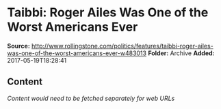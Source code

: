 # Taibbi: Roger Ailes Was One of the Worst Americans Ever

**Source:** http://www.rollingstone.com/politics/features/taibbi-roger-ailes-was-one-of-the-worst-americans-ever-w483013
**Folder:** Archive
**Added:** 2017-05-19T18:28:41




## Content
*Content would need to be fetched separately for web URLs*
